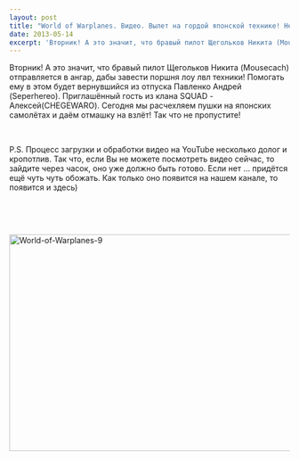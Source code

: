 ```yaml
---
layout: post
title: "World of Warplanes. Видео. Вылет на гордой японской технике! Не пропустите!"
date: 2013-05-14
excerpt: 'Вторник! А это значит, что бравый пилот Щегольков Никита (Mousecach) отправляется в ангар, дабы завести поршня лоу лвл техники! Помогать ему в этом будет вернувшийся из отпуска Павленко Андрей (Seperhereo)...'
---
```


Вторник! А это значит, что бравый пилот Щегольков Никита (Mousecach) отправляется в ангар, дабы завести поршня лоу лвл техники! Помогать ему в этом будет вернувшийся из отпуска Павленко Андрей (Seperhereo). Приглашённый гость из клана SQUAD - Алексей(CHEGEWARO).
Сегодня мы расчехляем пушки на японских самолётах и даём отмашку на взлёт! Так что не пропустите!

&nbsp;

P.S. Процесс загрузки и обработки видео на YouTube несколько долог и кропотлив. Так что, если Вы не можете посмотреть видео сейчас, то зайдите через часок, оно уже должно быть готово. Если нет ... придётся ещё чуть чуть обожать. Как только оно появится на нашем канале, то появится и здесь)

&nbsp;

&nbsp;

<a href="http://gamersoul.ru/wp-content/uploads/2013/04/World-of-Warplanes-9.jpg"><img class="wp-image-1885 aligncenter" alt="World-of-Warplanes-9" src="http://gamersoul.ru/wp-content/uploads/2013/04/World-of-Warplanes-9.jpg" width="691" height="389" /></a>